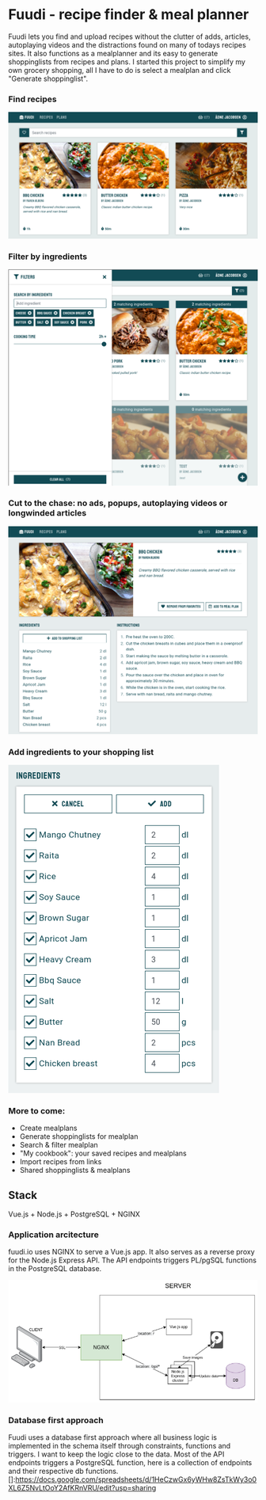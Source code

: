 # Fuudi - recipe finder & meal planner

Fuudi lets you find and upload recipes without the clutter of adds, articles, autoplaying videos and the distractions found on many of todays recipes sites. It also functions as a mealplanner and its easy to generate shoppinglists from recipes and plans. I started this project to simplify my own grocery shopping, all I have to do is select a mealplan and click "Generate shoppinglist".

### Find recipes
![Landing page](/imgs/frontpage.png)

### Filter by ingredients
![Filtering](/imgs/filtering.png)

### Cut to the chase: no ads, popups, autoplaying videos or longwinded articles
![Details](/imgs/recipedetails.png)

### Add ingredients to your shopping list
![Shoppinglist](/imgs/addtoshoppinglist.png)
 
### More to come:
- Create mealplans 
- Generate shoppinglists for mealplan
- Search & filter mealplan
- "My cookbook": your saved recipes and mealplans
- Import recipes from links
- Shared shoppinglists & mealplans


## Stack
Vue.js + Node.js + PostgreSQL + NGINX

### Application arcitecture
fuudi.io uses NGINX to serve a Vue.js app. It also serves as a reverse proxy for the Node.js Express API. The API endpoints triggers PL/pgSQL functions in the PostgreSQL database.

![Application arcitecture](/imgs/arcitecture.png)


### Database first approach
Fuudi uses a database first approach where all business logic is implemented in the schema itself through constraints, functions and triggers. I want to keep the logic close to the data. Most of the API endpoints triggers a PostgreSQL function, here is a collection of endpoints and their respective db functions. []:https://docs.google.com/spreadsheets/d/1HeCzwGx6yWHw8ZsTkWy3o0XL6Z5NvLtOoY2AfKRnVRU/edit?usp=sharing



